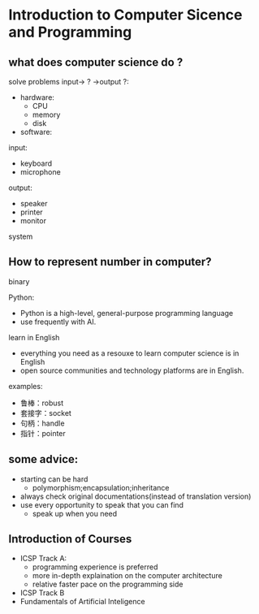 # Introduction to Computer Sicence and Programming
## what does computer science do ?
solve problems 
input-> ? ->output
?:
- hardware:
    - CPU 
    - memory
    - disk
- software: 

input:
- keyboard
- microphone

output:
- speaker
- printer
- monitor

system

## How to represent number in computer?
binary

Python:
- Python is a high-level, general-purpose programming language
- use frequently with AI.

learn in English
- everything you need as a resouxe to learn computer science is in English
- open source communities and technology platforms are in English.

examples:
- 鲁棒：robust
- 套接字：socket
- 句柄：handle
- 指针：pointer

## some advice:
- starting can be hard
    - polymorphism;encapsulation;inheritance
- always check original documentations(instead of translation version)
- use every opportunity to speak that you can find
    - speak up when you need 

## Introduction of Courses
- ICSP Track A:
    - programming experience is preferred
    - more in-depth explaination on the computer architecture
    - relative faster pace on the programming side
- ICSP Track B
- Fundamentals of Artificial Inteligence

